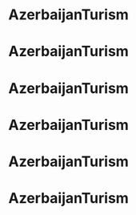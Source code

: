 # AzerbaijanTurism
# AzerbaijanTurism
# AzerbaijanTurism
# AzerbaijanTurism
# AzerbaijanTurism
# AzerbaijanTurism
